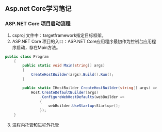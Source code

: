## Asp.net Core学习笔记

### ASP.NET Core 项目启动流程
1. csproj 文件中：targetframework指定目标框架。
2. ASP.NET Core 项目的入口：ASP.NET Core应用程序最初作为控制台应用程序启动，存在Main方法。
```C#
public class Program
    {
        public static void Main(string[] args)
        {
            CreateHostBuilder(args).Build().Run();
        }

        public static IHostBuilder CreateHostBuilder(string[] args) =>
            Host.CreateDefaultBuilder(args)
                .ConfigureWebHostDefaults(webBuilder =>
                {
                    webBuilder.UseStartup<Startup>();
                });
    }
```
3. 进程内托管和进程外托管